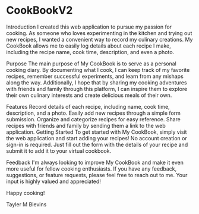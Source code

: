# CookBookV2
Introduction
I created this web application to pursue my passion for cooking. As someone who loves experimenting in the kitchen and trying out new recipes, I wanted a convenient way to record my culinary creations. My CookBook allows me to easily log details about each recipe I make, including the recipe name, cook time, description, and even a photo.

Purpose
The main purpose of My CookBook is to serve as a personal cooking diary. By documenting what I cook, I can keep track of my favorite recipes, remember successful experiments, and learn from any mishaps along the way. Additionally, I hope that by sharing my cooking adventures with friends and family through this platform, I can inspire them to explore their own culinary interests and create delicious meals of their own.

Features
Record details of each recipe, including name, cook time, description, and a photo.
Easily add new recipes through a simple form submission.
Organize and categorize recipes for easy reference.
Share recipes with friends and family by sending them a link to the web application.
Getting Started
To get started with My CookBook, simply visit the web application and start adding your recipes! No account creation or sign-in is required. Just fill out the form with the details of your recipe and submit it to add it to your virtual cookbook.

Feedback
I'm always looking to improve My CookBook and make it even more useful for fellow cooking enthusiasts. If you have any feedback, suggestions, or feature requests, please feel free to reach out to me. Your input is highly valued and appreciated!

Happy cooking!

Tayler M Blevins
